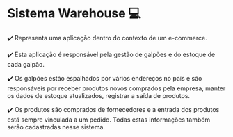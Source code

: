 # Sistema Warehouse :computer:

:heavy_check_mark: Representa uma aplicação dentro do contexto de um e-commerce. 

:heavy_check_mark: Esta aplicação é responsável pela gestão de galpões e do estoque de cada galpão.

:heavy_check_mark: Os galpões estão espalhados por vários endereços no país e são responsáveis por receber produtos novos comprados pela empresa, manter os dados de estoque atualizados, registrar a saída de produtos. 

:heavy_check_mark: Os produtos são comprados de fornecedores e a entrada dos produtos está sempre vinculada a um pedido. Todas estas informações também serão cadastradas nesse sistema.

